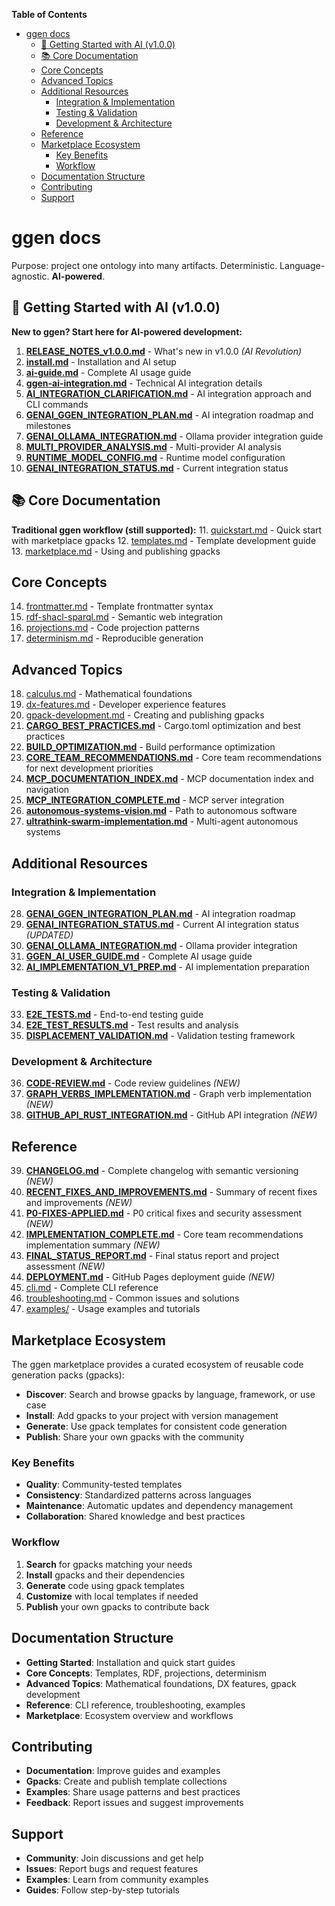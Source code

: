 <!-- START doctoc generated TOC please keep comment here to allow auto update -->
<!-- DON'T EDIT THIS SECTION, INSTEAD RE-RUN doctoc TO UPDATE -->
**Table of Contents**

- [ggen docs](#ggen-docs)
  - [🚀 Getting Started with AI (v1.0.0)](#-getting-started-with-ai-v100)
  - [📚 Core Documentation](#-core-documentation)
  - [Core Concepts](#core-concepts)
  - [Advanced Topics](#advanced-topics)
  - [Additional Resources](#additional-resources)
    - [Integration & Implementation](#integration--implementation)
    - [Testing & Validation](#testing--validation)
    - [Development & Architecture](#development--architecture)
  - [Reference](#reference)
  - [Marketplace Ecosystem](#marketplace-ecosystem)
    - [Key Benefits](#key-benefits)
    - [Workflow](#workflow)
  - [Documentation Structure](#documentation-structure)
  - [Contributing](#contributing)
  - [Support](#support)

<!-- END doctoc generated TOC please keep comment here to allow auto update -->

# ggen docs

Purpose: project one ontology into many artifacts. Deterministic. Language-agnostic. **AI-powered**.

## 🚀 Getting Started with AI (v1.0.0)

**New to ggen? Start here for AI-powered development:**

1. **[RELEASE_NOTES_v1.0.0.md](RELEASE_NOTES_v1.0.0.md)** - What's new in v1.0.0 *(AI Revolution)*
2. **[install.md](install.md)** - Installation and AI setup
3. **[ai-guide.md](ai-guide.md)** - Complete AI usage guide
4. **[ggen-ai-integration.md](ggen-ai-integration.md)** - Technical AI integration details
5. **[AI_INTEGRATION_CLARIFICATION.md](AI_INTEGRATION_CLARIFICATION.md)** - AI integration approach and CLI commands
6. **[GENAI_GGEN_INTEGRATION_PLAN.md](GENAI_GGEN_INTEGRATION_PLAN.md)** - AI integration roadmap and milestones
7. **[GENAI_OLLAMA_INTEGRATION.md](GENAI_OLLAMA_INTEGRATION.md)** - Ollama provider integration guide
8. **[MULTI_PROVIDER_ANALYSIS.md](MULTI_PROVIDER_ANALYSIS.md)** - Multi-provider AI analysis
9. **[RUNTIME_MODEL_CONFIG.md](RUNTIME_MODEL_CONFIG.md)** - Runtime model configuration
10. **[GENAI_INTEGRATION_STATUS.md](GENAI_INTEGRATION_STATUS.md)** - Current integration status

## 📚 Core Documentation

**Traditional ggen workflow (still supported):**
11. [quickstart.md](quickstart.md) - Quick start with marketplace gpacks
12. [templates.md](templates.md) - Template development guide
13. [marketplace.md](marketplace.md) - Using and publishing gpacks

## Core Concepts

14. [frontmatter.md](frontmatter.md) - Template frontmatter syntax
15. [rdf-shacl-sparql.md](rdf-shacl-sparql.md) - Semantic web integration
16. [projections.md](projections.md) - Code projection patterns
17. [determinism.md](determinism.md) - Reproducible generation

## Advanced Topics

18. [calculus.md](calculus.md) - Mathematical foundations
19. [dx-features.md](dx-features.md) - Developer experience features
20. [gpack-development.md](gpack-development.md) - Creating and publishing gpacks
21. **[CARGO_BEST_PRACTICES.md](CARGO_BEST_PRACTICES.md)** - Cargo.toml optimization and best practices
22. **[BUILD_OPTIMIZATION.md](BUILD_OPTIMIZATION.md)** - Build performance optimization
23. **[CORE_TEAM_RECOMMENDATIONS.md](CORE_TEAM_RECOMMENDATIONS.md)** - Core team recommendations for next development priorities
24. **[MCP_DOCUMENTATION_INDEX.md](MCP_DOCUMENTATION_INDEX.md)** - MCP documentation index and navigation
25. **[MCP_INTEGRATION_COMPLETE.md](MCP_INTEGRATION_COMPLETE.md)** - MCP server integration
26. **[autonomous-systems-vision.md](autonomous-systems-vision.md)** - Path to autonomous software
27. **[ultrathink-swarm-implementation.md](ultrathink-swarm-implementation.md)** - Multi-agent autonomous systems

## Additional Resources

### Integration & Implementation
28. **[GENAI_GGEN_INTEGRATION_PLAN.md](GENAI_GGEN_INTEGRATION_PLAN.md)** - AI integration roadmap
29. **[GENAI_INTEGRATION_STATUS.md](GENAI_INTEGRATION_STATUS.md)** - Current AI integration status *(UPDATED)*
30. **[GENAI_OLLAMA_INTEGRATION.md](GENAI_OLLAMA_INTEGRATION.md)** - Ollama provider integration
31. **[GGEN_AI_USER_GUIDE.md](GGEN_AI_USER_GUIDE.md)** - Complete AI usage guide
32. **[AI_IMPLEMENTATION_V1_PREP.md](AI_IMPLEMENTATION_V1_PREP.md)** - AI implementation preparation

### Testing & Validation
33. **[E2E_TESTS.md](E2E_TESTS.md)** - End-to-end testing guide
34. **[E2E_TEST_RESULTS.md](E2E_TEST_RESULTS.md)** - Test results and analysis
35. **[DISPLACEMENT_VALIDATION.md](DISPLACEMENT_VALIDATION.md)** - Validation testing framework

### Development & Architecture
36. **[CODE-REVIEW.md](CODE-REVIEW.md)** - Code review guidelines *(NEW)*
37. **[GRAPH_VERBS_IMPLEMENTATION.md](GRAPH_VERBS_IMPLEMENTATION.md)** - Graph verb implementation *(NEW)*
38. **[GITHUB_API_RUST_INTEGRATION.md](GITHUB_API_RUST_INTEGRATION.md)** - GitHub API integration *(NEW)*

## Reference

39. **[CHANGELOG.md](CHANGELOG.md)** - Complete changelog with semantic versioning *(NEW)*
40. **[RECENT_FIXES_AND_IMPROVEMENTS.md](RECENT_FIXES_AND_IMPROVEMENTS.md)** - Summary of recent fixes and improvements *(NEW)*
41. **[P0-FIXES-APPLIED.md](P0-FIXES-APPLIED.md)** - P0 critical fixes and security assessment *(NEW)*
42. **[IMPLEMENTATION_COMPLETE.md](IMPLEMENTATION_COMPLETE.md)** - Core team recommendations implementation summary *(NEW)*
43. **[FINAL_STATUS_REPORT.md](FINAL_STATUS_REPORT.md)** - Final status report and project assessment *(NEW)*
44. **[DEPLOYMENT.md](DEPLOYMENT.md)** - GitHub Pages deployment guide *(NEW)*
45. [cli.md](cli.md) - Complete CLI reference
46. [troubleshooting.md](troubleshooting.md) - Common issues and solutions
47. [examples/](examples/) - Usage examples and tutorials

## Marketplace Ecosystem

The ggen marketplace provides a curated ecosystem of reusable code generation packs (gpacks):

- **Discover**: Search and browse gpacks by language, framework, or use case
- **Install**: Add gpacks to your project with version management
- **Generate**: Use gpack templates for consistent code generation
- **Publish**: Share your own gpacks with the community

### Key Benefits

- **Quality**: Community-tested templates
- **Consistency**: Standardized patterns across languages
- **Maintenance**: Automatic updates and dependency management
- **Collaboration**: Shared knowledge and best practices

### Workflow

1. **Search** for gpacks matching your needs
2. **Install** gpacks and their dependencies
3. **Generate** code using gpack templates
4. **Customize** with local templates if needed
5. **Publish** your own gpacks to contribute back

## Documentation Structure

- **Getting Started**: Installation and quick start guides
- **Core Concepts**: Templates, RDF, projections, determinism
- **Advanced Topics**: Mathematical foundations, DX features, gpack development
- **Reference**: CLI reference, troubleshooting, examples
- **Marketplace**: Ecosystem overview and workflows

## Contributing

- **Documentation**: Improve guides and examples
- **Gpacks**: Create and publish template collections
- **Examples**: Share usage patterns and best practices
- **Feedback**: Report issues and suggest improvements

## Support

- **Community**: Join discussions and get help
- **Issues**: Report bugs and request features
- **Examples**: Learn from community examples
- **Guides**: Follow step-by-step tutorials
